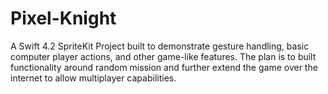 # Pixel-Knight
A Swift 4.2 SpriteKit Project built to demonstrate gesture handling, basic computer player actions, and other game-like features. The plan is to built functionality around random mission and further extend the game over the internet to allow multiplayer capabilities. 
